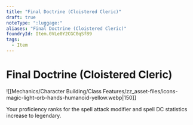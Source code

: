 ```yaml
---
title: "Final Doctrine (Cloistered Cleric)"
draft: true
noteType: ":luggage:"
aliases: "Final Doctrine (Cloistered Cleric)"
foundryId: Item.0VLe0Y2CGC0qSf89
tags:
  - Item
---
```


# Final Doctrine (Cloistered Cleric)
![[Mechanics/Character Building/Class Features/zz_asset-files/icons-magic-light-orb-hands-humanoid-yellow.webp|150]]

Your proficiency ranks for the spell attack modifier and spell DC statistics increase to legendary.
